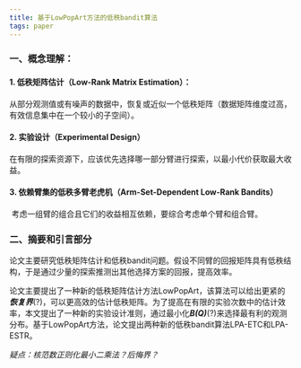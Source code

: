 ```yaml
---
title: 基于LowPopArt方法的低秩bandit算法
tags: paper
---
```


### 一、概念理解：

#### 1. 低秩矩阵估计（Low-Rank Matrix Estimation）：

​	从部分观测值或有噪声的数据中，恢复或近似一个低秩矩阵（数据矩阵维度过高，有效信息集中在一个较小的子空间）。

#### 2. 实验设计（Experimental Design）

​	在有限的探索资源下，应该优先选择哪一部分臂进行探索，以最小代价获取最大收益。

#### 3. 依赖臂集的低秩多臂老虎机（Arm-Set-Dependent Low-Rank Bandits）

​	考虑一组臂的组合且它们的收益相互依赖，要综合考虑单个臂和组合臂。

### 二、摘要和引言部分

​	论文主要研究低秩矩阵估计和低秩bandit问题。假设不同臂的回报矩阵具有低秩结构，于是通过少量的探索推测出其他选择方案的回报，提高效率。

​	论文主要提出了一种新的低秩矩阵估计方法LowPopArt，该算法可以给出更紧的***恢复界***(?)，可以更高效的估计低秩矩阵。为了提高在有限的实验次数中的估计效率，本文提出了一种新的实验设计准则，通过最小化***B(Q)***(?)来选择最有利的观测分布。基于LowPopArt方法，论文提出两种新的低秩bandit算法LPA-ETC和LPA-ESTR。

*疑点：核范数正则化最小二乘法？后悔界？*